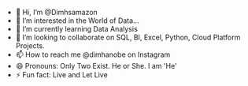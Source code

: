 - 👋 Hi, I’m @Dimhsamazon
- 👀 I’m interested in the World of Data...
- 🌱 I’m currently learning Data Analysis
- 💞️ I’m looking to collaborate on SQL, BI, Excel, Python, Cloud Platform Projects.
- 📫 How to reach me @dimhanobe on Instagram 
- 😄 Pronouns: Only Two Exist. He or She. I am 'He' 
- ⚡ Fun fact: Live and Let Live

<!---
Dimhsamazon/Dimhsamazon is a ✨ special ✨ repository because its `README.md` (this file) appears on your GitHub profile.
You can click the Preview link to take a look at your changes.
--->
